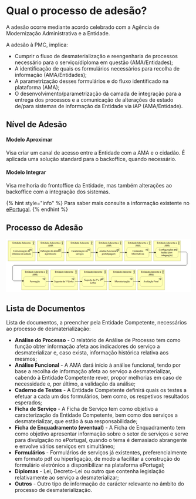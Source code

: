 # Qual o processo de adesão?

A adesão ocorre mediante acordo celebrado com a Agência de Modernização Administrativa e a Entidade.

A adesão à PMC, implica:

* Cumprir o fluxo de desmaterialização e reengenharia de processos necessário para o serviço/diploma em questão (AMA/Entidades);
* A identificação de quais os formulários necessários para recolha de informação (AMA/Entidades);
* A parametrização desses formulários e do fluxo identificado na plataforma (AMA);
* O desenvolvimento/parametrização da camada de integração para a entrega dos processos e a comunicação de alterações de estado de/para sistemas de informação da Entidade via iAP (AMA/Entidade).

## Nível de Adesão

#### **Modelo Aproximar**

Visa criar um canal de acesso entre a Entidade com a AMA e o cidadão. É aplicada uma solução standard para o backoffice, quando necessário.

#### **Modelo Integrar**

Visa melhoria do frontoffice da Entidade, mas também alterações ao backoffice com a integração dos sistemas.

{% hint style="info" %}
Para saber mais consulte a informação existente no [ePortugal](https://eportugal.gov.pt/).
{% endhint %}

## Processo de Adesão

![Processo de adesão à PMC](<../../.gitbook/assets/pmc (2).png>)

## Lista de Documentos

Lista de documentos, a preencher pela Entidade Competente, necessários ao processo de desmaterialização:

* **Análise do Processo** - O relatório de Análise de Processo tem como função obter informação afeta aos indicadores do serviço a desmaterializar e, caso exista, informação histórica relativa aos mesmos;
* **Análise Funcional** - A AMA dará início à análise funcional, tendo por base a recolha de informação afeta ao serviço a desmaterializar, cabendo à Entidade Competente rever, propor melhorias em caso de necessidade e, por último, a validação da análise;
* **Caderno de Testes** - A Entidade Competente definirá quais os testes a efetuar a cada um dos formulários, bem como, os respetivos resultados esperados;
* **Ficha de Serviço** - A Ficha de Serviço tem como objetivo a caracterização da Entidade Competente, bem como dos serviços a desmaterializar, que estão à sua responsabilidade;
* **Ficha de Enquadramento (eventual)** - A Ficha de Enquadramento tem como objetivo apresentar informação sobre o setor de serviços e serve para divulgação no ePortugal, quando o tema é demasiado abrangente e envolve vários serviços em simultâneo;
* **Formulários** - Formulários de serviços já existentes, preferencialmente em formato pdf ou hiperligação, de modo a facilitar a construção do formulário eletrónico a disponibilizar na plataforma ePortugal;
* **Diplomas** - Lei, Decreto-Lei ou outro que contenha legislação relativamente ao serviço a desmaterializar;
* **Outros** - Outro tipo de informação de carácter relevante no âmbito do processo de desmaterialização.
